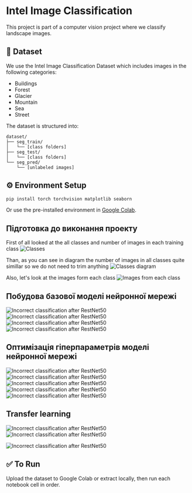 # Intel Image Classification

This project is part of a computer vision project where we classify landscape images.

## 📁 Dataset

We use the Intel Image Classification Dataset which includes images in the following categories:

- Buildings
- Forest
- Glacier
- Mountain
- Sea
- Street

The dataset is structured into:

```
dataset/
├── seg_train/
│   └── [class folders]
├── seg_test/
│   └── [class folders]
└── seg_pred/
    └── [unlabeled images]
```

## ⚙️ Environment Setup

```bash
pip install torch torchvision matplotlib seaborn
```

Or use the pre-installed environment in [Google Colab](https://colab.research.google.com/).

## Підготовка до виконання проекту

First of all looked at the all classes and number of images in each training class
![Classes](images/classes.png)

Than, as you can see in diagram the number of images in all classes quite simillar so we do not need to trim anything 
![Classes diagram](images/classes_diagram.png)

Also, let's look at the images form each class
![Images from each class](images/images_from_classes.png)

## Побудова базової моделі нейронної мережі

![Incorrect classification after RestNet50](images/training_1.png)
![Incorrect classification after RestNet50](images/chart_1.png)
![Incorrect classification after RestNet50](images/c_m_1.png)
![Incorrect classification after RestNet50](images/incorrect_classification_1.png)

## Оптимізація гіперпараметрів моделі нейронної мережі

![Incorrect classification after RestNet50](images/manual_tuning.png)
![Incorrect classification after RestNet50](images/training_2.png)
![Incorrect classification after RestNet50](images/chart_2.png)
![Incorrect classification after RestNet50](images/c_m_2.png)
![Incorrect classification after RestNet50](images/incorrect_classification_2.png)

## Transfer learning

![Incorrect classification after RestNet50](images/restnet_res.png)
![Incorrect classification after RestNet50](images/c_m_3.png)

![Incorrect classification after RestNet50](images/incorrect_classification_3.png)


## ✅ To Run

Upload the dataset to Google Colab or extract locally, then run each notebook cell in order.

